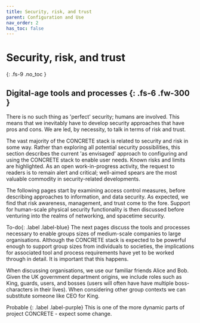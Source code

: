 ```yaml
---
title: Security, risk, and trust
parent: Configuration and Use
nav_order: 2
has_toc: false
---
```


# Security, risk, and trust
{: .fs-9 .no_toc }


Digital-age tools and processes
{: .fs-6 .fw-300 }
----

There is no such thing as 'perfect' security; humans are involved.  This means that we inevitably have to develop security approaches that have pros and cons. We are led, by necessity, to talk in terms of risk and trust.

The vast majority of the CONCRETE stack is related to security and risk in some way. Rather than exploring all potential security possibilities, this section describes the current 'as envisaged' approach to configuring and using the CONCRETE stack to enable user needs.  Known risks and limits are highlighted. As an open work-in-progress activity, the request to readers is to remain alert and critical; well-aimed spears are the most valuable commodity in security-related developments.

The following pages start by examining access control measures, before describing approaches to information, and data security.  As expected, we find that risk awareness, management, and trust come to the fore. Support for human-scale physical security functionality is then discussed before venturing into the realms of networking, and spacetime security.   

<span>To-do</span>{: .label .label-blue} The next pages discuss the tools and processes necessary to enable groups sizes of medium-scale companies to large organisations. Although the CONCRETE stack is expected to be powerful enough to support group sizes from individuals to societies, the implications for associated tool and process requirements have yet to be worked through in detail.  It is important that this happens. 

When discussing organisations, we use our familiar friends Alice and Bob.  Given the UK government department origins, we include roles such as King, guards, users, and bosses (users will often have have multiple boss-characters in their lives).  When considering other group contexts we can substitute someone like CEO for King.


<span> Probable </span>{: .label .label-purple} This is one of the more dynamic parts of project CONCRETE - expect some change.



























